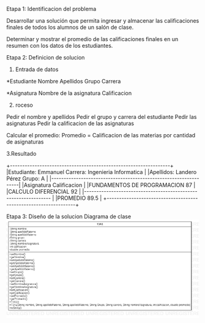 Etapa 1: Identificacion del problema

Desarrollar una solución que permita ingresar y almacenar las calificaciones 
finales de todos los alumnos de un salón de clase. 

Determinar y mostrar el promedio de las calificaciones
finales en un resumen con los datos de los estudiantes.

Etapa 2: Definicion de solucion

1. Entrada de datos

*Estudiante
  Nombre
  Apellidos
  Grupo
  Carrera
  
*Asignatura
  Nombre de la asignatura
  Calificacion
  
  2. roceso
  
  Pedir el nombre y apellidos
  Pedir el grupo y carrera del estudiante
  Pedir las asignaturas
  Pedir la calificacion de las asignaturas
  
  Calcular el promedio:
  Promedio = Calificacion de las materias por cantidad de asignaturas
  
  3.Resultado
 
  +-----------------------------------------------------------------+
  |Estudiante: Emmanuel           Carrera: Ingenieria Informatica   |
  |Apellidos: Landero Pérez       Grupo: A                          |
  |-----------------------------------------------------------------|
  |Asignatura                                Calificacion           |
  |FUNDAMENTOS DE PROGRAMACION                   87                 |
  |CALCULO DIFERENCIAL                           92                 |
  |---------------------------------------------------------------- |
  |PROMEDIO                                  89.5                   |
  +-----------------------------------------------------------------+
  
  
  Etapa 3: Diseño de la solucion
 Diagrama de clase
 ![](https://github.com/EmmanuelNiro/T3A1/blob/main/T3A1.png)
  
  
  
  
  
  
